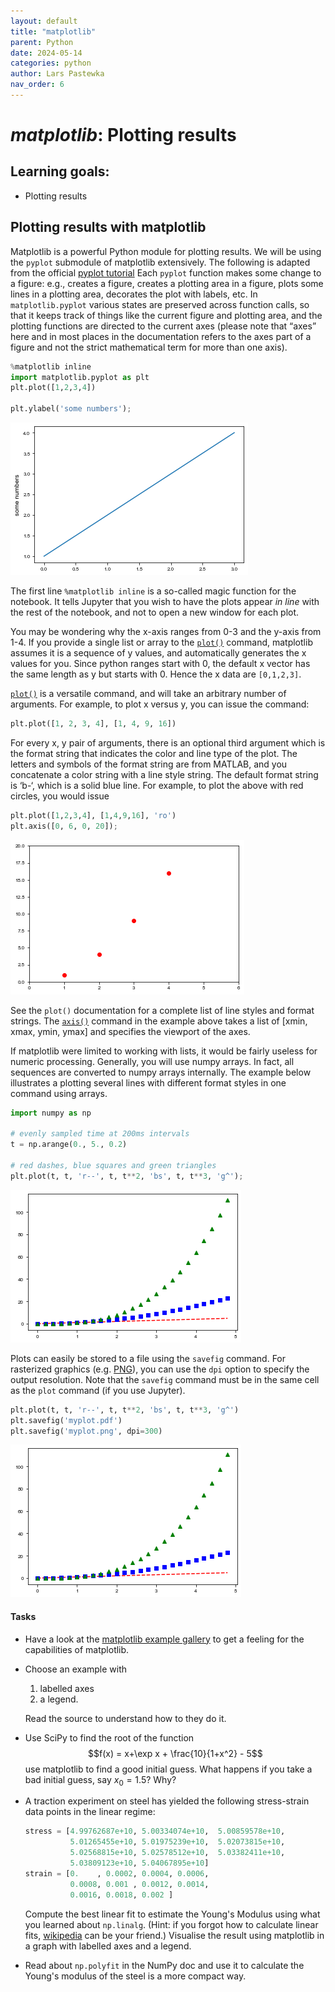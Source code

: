 ```yaml
---
layout: default
title: "matplotlib"
parent: Python
date: 2024-05-14
categories: python
author: Lars Pastewka
nav_order: 6
---
```


# *matplotlib*: Plotting results

## Learning goals:
* Plotting results

## Plotting results with matplotlib

Matplotlib is a powerful Python module for plotting results. We will be using the `pyplot` submodule of matplotlib extensively. The following is adapted from the official [pyplot tutorial](http://matplotlib.org/users/pyplot_tutorial.html)
Each `pyplot` function makes some change to a figure: e.g., creates a figure, creates a plotting area in a figure, plots some lines in a plotting area, decorates the plot with labels, etc. In `matplotlib.pyplot` various states are preserved across function calls, so that it keeps track of things like the current figure and plotting area, and the plotting functions are directed to the current axes (please note that “axes” here and in most places in the documentation refers to the axes part of a figure and not the strict mathematical term for more than one axis).


```python
%matplotlib inline
import matplotlib.pyplot as plt
plt.plot([1,2,3,4])

plt.ylabel('some numbers');
```


    
![png](pytutorial06_files/pytutorial06_2_0.png)
    


The first line `%matplotlib inline` is a so-called magic function for the notebook. It tells Jupyter that you wish to have the plots appear _in line_ with the rest of the notebook, and not to open a new window for each plot.

You may be wondering why the x-axis ranges from 0-3 and the y-axis from 1-4. If you provide a single list or array to the [`plot()`](http://matplotlib.org/api/pyplot_api.html#matplotlib.pyplot.plot) command, matplotlib assumes it is a sequence of y values, and automatically generates the x values for you. Since python ranges start with 0, the default x vector has the same length as y but starts with 0. Hence the x data are `[0,1,2,3]`.

[`plot()`](http://matplotlib.org/api/pyplot_api.html#matplotlib.pyplot.plot) is a versatile command, and will take an arbitrary number of arguments. For example, to plot x versus y, you can issue the command:

```python
plt.plot([1, 2, 3, 4], [1, 4, 9, 16])
```

For every x, y pair of arguments, there is an optional third argument which is the format string that indicates the color and line type of the plot. The letters and symbols of the format string are from MATLAB, and you concatenate a color string with a line style string. The default format string is ‘b-‘, which is a solid blue line. For example, to plot the above with red circles, you would issue


```python
plt.plot([1,2,3,4], [1,4,9,16], 'ro')
plt.axis([0, 6, 0, 20]);
```


    
![png](pytutorial06_files/pytutorial06_4_0.png)
    


See the `plot()` documentation for a complete list of line styles and format strings. The [`axis()`](http://matplotlib.org/api/pyplot_api.html#matplotlib.pyplot.axis) command in the example above takes a list of [xmin, xmax, ymin, ymax] and specifies the viewport of the axes.

If matplotlib were limited to working with lists, it would be fairly useless for numeric processing. Generally, you will use numpy arrays. In fact, all sequences are converted to numpy arrays internally. The example below illustrates a plotting several lines with different format styles in one command using arrays.


```python
import numpy as np

# evenly sampled time at 200ms intervals
t = np.arange(0., 5., 0.2)

# red dashes, blue squares and green triangles
plt.plot(t, t, 'r--', t, t**2, 'bs', t, t**3, 'g^');
```


    
![png](pytutorial06_files/pytutorial06_6_0.png)
    


Plots can easily be stored to a file using the `savefig` command. For rasterized graphics (e.g. [PNG](https://en.wikipedia.org/wiki/Portable_Network_Graphics)), you can use the `dpi` option to specify the output resolution. Note that the `savefig` command must be in the same cell as the `plot` command (if you use Jupyter).


```python
plt.plot(t, t, 'r--', t, t**2, 'bs', t, t**3, 'g^')
plt.savefig('myplot.pdf')
plt.savefig('myplot.png', dpi=300)
```


    
![png](pytutorial06_files/pytutorial06_8_0.png)
    


#### Tasks
- Have a look at the [matplotlib example gallery](http://matplotlib.org/gallery.html) to get a feeling for the capabilities of matplotlib.
- Choose an example with 
    1. labelled axes
    2. a legend.
    
    Read the source to understand how to they do it.
- Use SciPy to find the root of the function
    $$f(x) = x+\exp x + \frac{10}{1+x^2} - 5$$
    use matplotlib to find a good initial guess.
    What happens if you take a bad initial guess, say $x_0 = 1.5$? Why?
- A traction experiment on steel has yielded the following stress-strain data points in the linear regime:
    ```python
    stress = [4.99762687e+10, 5.00334074e+10,  5.00859578e+10,
              5.01265455e+10, 5.01975239e+10,  5.02073815e+10,
              5.02568815e+10, 5.02578512e+10,  5.03382411e+10,
              5.03809123e+10, 5.04067895e+10]
    strain = [0.    , 0.0002, 0.0004, 0.0006,
              0.0008, 0.001 , 0.0012, 0.0014,
              0.0016, 0.0018, 0.002 ]
    ```
    Compute the best linear fit to estimate the Young's Modulus using what you learned about `np.linalg`. (Hint: if you forgot how to calculate linear fits, [wikipedia](https://en.wikipedia.org/wiki/Linear_least_squares_%28mathematics%29#Derivation_directly_in_terms_of_matrices) can be your friend.) Visualise the result using matplotlib in a graph with labelled axes and a legend.
- Read about `np.polyfit` in the NumPy doc and use it to calculate the Young's modulus of the steel is a more compact way. 

